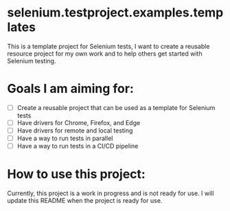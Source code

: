 # selenium.testproject.examples.templates

This is a template project for Selenium tests, I want to create a reusable resource project for my own work and to help others get started with Selenium testing.

# Goals I am aiming for:
- [ ] Create a reusable project that can be used as a template for Selenium tests
- [ ] Have drivers for Chrome, Firefox, and Edge
- [ ] Have drivers for remote and local testing
- [ ] Have a way to run tests in parallel
- [ ] Have a way to run tests in a CI/CD pipeline

# How to use this project:
Currently, this project is a work in progress and is not ready for use. I will update this README when the project is ready for use.